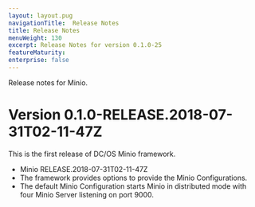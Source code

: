 ```yaml
---
layout: layout.pug
navigationTitle:  Release Notes
title: Release Notes
menuWeight: 130
excerpt: Release Notes for version 0.1.0-25
featureMaturity:
enterprise: false
---
```


Release notes for Minio.

# Version 0.1.0-RELEASE.2018-07-31T02-11-47Z

This is the first release of DC/OS Minio framework.

* Minio RELEASE.2018-07-31T02-11-47Z
* The framework provides options to provide the Minio Configurations.
* The default Minio Configuration starts Minio in distributed mode with four Minio Server listening on port 9000. 
